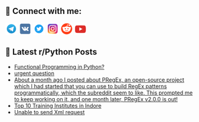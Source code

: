 ## 🔎 Connect with me:
[<img src="https://github.com/bullbesh/bullbesh/blob/main/images/Telegram.png" width="32" height="32" />](https://t.me/bullbesh)
[<img src="https://github.com/bullbesh/bullbesh/blob/main/images/VK.png" width="32" height="32" />](https://vk.com/bullbesh)
[<img src="https://github.com/bullbesh/bullbesh/blob/main/images/Twitter.png" width="32" height="32" />](https://twitter.com/bullbesh1)
[<img src="https://github.com/bullbesh/bullbesh/blob/main/images/Instagram.png" width="32" height="32" />](https://www.instagram.com/bullbesh)
[<img src="https://github.com/bullbesh/bullbesh/blob/main/images/Reddit.png" width="32" height="32" />](https://www.reddit.com/user/bullbesh)
[<img src="https://github.com/bullbesh/bullbesh/blob/main/images/YouTube.png" width="32" height="32" />](https://www.youtube.com/channel/UCtfjRs6uzgq5mfm8S06WTcg)

## 📕 Latest r/Python Posts
<!-- BLOG-POST-LIST:START -->
- [Functional Programming in Python?](https://www.reddit.com/r/Python/comments/wups9p/functional_programming_in_python/)
- [urgent question](https://www.reddit.com/r/Python/comments/wup5um/urgent_question/)
- [About a month ago I posted about PRegEx, an open-source project which I had started that you can use to build RegEx patterns programmatically, which the subreddit seem to like. This prompted me to keep working on it, and one month later, PRegEx v2.0.0 is out!](https://www.reddit.com/r/Python/comments/wup58e/about_a_month_ago_i_posted_about_pregex_an/)
- [Top 10 Training Institutes in Indore](https://www.reddit.com/r/Python/comments/wup1dt/top_10_training_institutes_in_indore/)
- [Unable to send Xml request](https://www.reddit.com/r/Python/comments/wuny5h/unable_to_send_xml_request/)
<!-- BLOG-POST-LIST:END -->
